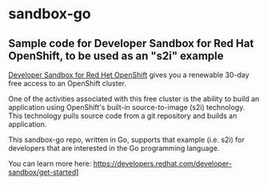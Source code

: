 # sandbox-go
## Sample code for Developer Sandbox for Red Hat OpenShift, to be used as an "s2i" example

[Developer Sandbox for Red Het OpenShift](https://developers.redhat.com/developer-sandbox/get-started) gives you a renewable 30-day free access to an OpenShift cluster.

One of the activities associated with this free cluster is the ability to build an application using OpenShift's built-in source-to-image (s2i) technology. This technology pulls source code from a git repository and builds an application.

This sandbox-go repo, written in Go, supports that example (i.e. s2i) for developers that are interested in the Go programming language.

You can learn more here: https://developers.redhat.com/developer-sandbox/get-started]
